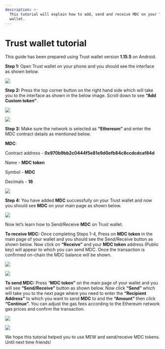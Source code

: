 ```yaml
---
description: >-
  This tutorial will explain how to add, send and receive MDC on your Trust
  wallet.
---
```


# Trust wallet tutorial

This guide has been prepared using Trust wallet version **1.15.5** on Android. 

**Step 1:** Open Trust wallet on your phone and you should see the interface as shown below. 

![](../../.gitbook/assets/0.jpeg)

**Step 2:** Press the top corner button on the right hand side which will take you to the interface as shown in the below image. Scroll down to see **“Add Custom token”**.

![](../../.gitbook/assets/2-1.jpg)

![](../../.gitbook/assets/2-2.jpg)

**Step 3:** Make sure the network is selected as **“Ethereum”** and enter the MDC contract details as mentioned below.

**MDC**:

Contract address - **0x970b9bb2c0444f5e81e9d0efb84c8ccdcdcaf84d**

Name - **MDC token**

Symbol - **MDC**

Decimals - **18**

![](../../.gitbook/assets/3%20%281%29.jpeg)

**Step 4:** You have added **MDC** successfully on your Trust wallet and now you should see **MDC** on your main page as shown below.

![](../../.gitbook/assets/4-1.jpg)

Now let’s learn how to Send/Receive **MDC** on Trust wallet.

**To receive MDC:** Once completing Steps 1-4, Press on **MDC token** in the main page of your wallet and you should see the Send/Receive button as shown below. Now click on **“Receive”** and your **MDC token** address \(Public key\) will appear to which you can send MDC. Once the transaction is confirmed on-chain the MDC balance will be shown.

![](../../.gitbook/assets/5-1.jpg)

![](../../.gitbook/assets/5-2.jpg)

**To send MDC:** Press “**MDC token”** on the main page of your wallet and you will see **“Send/Receive”** button as shown below. Now click **“Send”** which will take you to the next page where you need to enter the **“Recipient Address”** to which you want to send **MDC** to and the **“Amount”** then click **“Continue”.** You can adjust the gas fees according to the Ethereum network gas prices and confirm the transaction.

![](../../.gitbook/assets/6-1.jpg)

![](../../.gitbook/assets/6-2.jpg)

We hope this tutorial helped you to use MEW and send/receive MDC tokens. Until next time friends!

